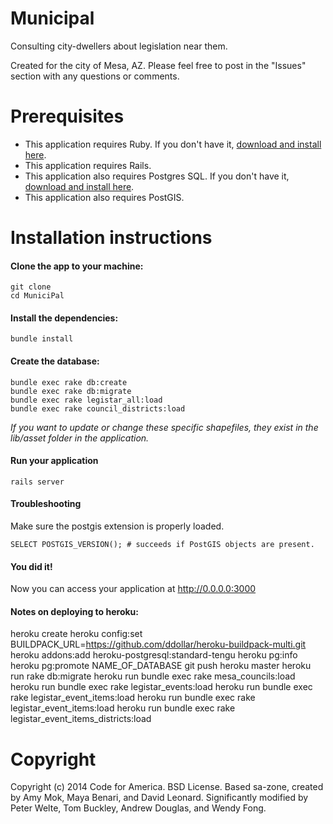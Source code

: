 # Municipal

Consulting city-dwellers about legislation near them.

Created for the city of Mesa, AZ. Please feel free to post in the "Issues" section with any questions or comments.

# Prerequisites

* This application requires Ruby. If you don't have it, [download and install here](https://www.ruby-lang.org/en/installation/).
* This application requires Rails.
* This application also requires Postgres SQL. If you don't have it, [download and install here](http://postgresapp.com/).
* This application also requires PostGIS.

# Installation instructions

#### Clone the app to your machine:

    git clone
    cd MuniciPal

#### Install the dependencies:

    bundle install

#### Create the database:

    bundle exec rake db:create
    bundle exec rake db:migrate
    bundle exec rake legistar_all:load
    bundle exec rake council_districts:load

*If you want to update or change these specific shapefiles, they exist in the lib/asset folder in the application.*

#### Run your application

    rails server

#### Troubleshooting

Make sure the postgis extension is properly loaded.

    SELECT POSTGIS_VERSION(); # succeeds if PostGIS objects are present.

#### You did it!

Now you can access your application at http://0.0.0.0:3000

#### Notes on deploying to heroku:

heroku create
heroku config:set BUILDPACK_URL=https://github.com/ddollar/heroku-buildpack-multi.git
heroku addons:add heroku-postgresql:standard-tengu
heroku pg:info
heroku pg:promote NAME_OF_DATABASE
git push heroku master
heroku run rake db:migrate
heroku run bundle exec rake mesa_councils:load
heroku run bundle exec rake legistar_events:load
heroku run bundle exec rake legistar_event_items:load
heroku run bundle exec rake legistar_event_items:load
heroku run bundle exec rake legistar_event_items_districts:load

# Copyright

Copyright (c) 2014 Code for America. BSD License.
Based sa-zone, created by Amy Mok, Maya Benari, and David Leonard.
Significantly modified by Peter Welte, Tom Buckley, Andrew Douglas, and Wendy Fong.
